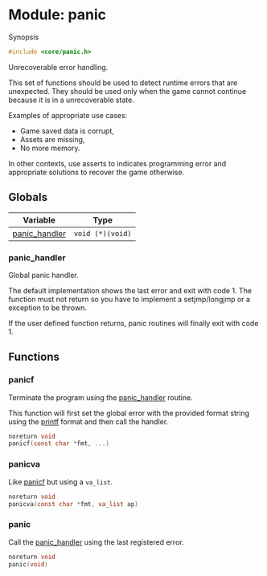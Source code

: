 # Module: panic

Synopsis

```c
#include <core/panic.h>
```

Unrecoverable error handling.

This set of functions should be used to detect runtime errors that are
unexpected. They should be used only when the game cannot continue because it is
in a unrecoverable state.

Examples of appropriate use cases:

- Game saved data is corrupt,
- Assets are missing,
- No more memory.

In other contexts, use asserts to indicates programming error and appropriate
solutions to recover the game otherwise.

## Globals

| Variable                        | Type             |
|---------------------------------|------------------|
| [panic_handler](#panic_handler) | `void (*)(void)` |

### panic\_handler

Global panic handler.

The default implementation shows the last error and exit with code 1. The
function must not return so you have to implement a setjmp/longjmp or a
exception to be thrown.

If the user defined function returns, panic routines will finally exit with code
1.

## Functions

### panicf

Terminate the program using the [panic_handler](#panic_handler) routine.

This function will first set the global error with the provided format
string using the [printf][] format and then call the handler.

```c
noreturn void
panicf(const char *fmt, ...)
```

### panicva

Like [panicf](#panicf) but using a `va_list`.

```c
noreturn void
panicva(const char *fmt, va_list ap)
```

### panic

Call the [panic_handler](#panic_handler) using the last registered error.

```c
noreturn void
panic(void)
```

[printf]: https://en.cppreference.com/w/c/io/fprintf

